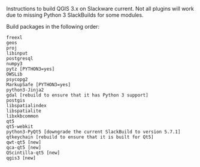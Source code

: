 Instructions to build QGIS 3.x on Slackware current. Not all plugins will work
due to missing Python 3 SlackBuilds for some modules.

Build packages in the following order:
```
freexl
geos
proj
libinput
postgresql
numpy3
pytz [PYTHON3=yes]
OWSLib
psycopg2
MarkupSafe [PYTHON3=yes]
python3-Jinja2
gdal [rebuild to ensure that it has Python 3 support]
postgis
libspatialindex
libspatialite
libxkbcommon
qt5
qt5-webkit
python3-PyQt5 [downgrade the current SlackBuild to version 5.7.1]
qtkeychain [rebuild to ensure that it is built for Qt5]
qwt-qt5 [new]
qca-qt5 [new]
QScintilla-qt5 [new]
qgis3 [new]
```
